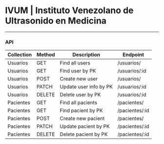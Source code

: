 # IVUM | Instituto Venezolano de Ultrasonido en Medicina
-----------------------------------------------------------------------------------
### API
|Collection     |Method  |Description           |Endpoint       |
|---------------|--------|----------------------|---------------|
|Usuarios       |GET     |Find all users        |/usuarios/     |
|Usuarios       |GET     |Find user by PK       |/usuarios/:id  |
|Usuarios       |POST    |Create new user       |/usuarios/     |
|Usuarios       |PATCH   |Update user info by PK|/usuarios/:id  |
|Usuarios       |DELETE  |Delete user by PK     |/usuarios/:id  |
|Pacientes      |GET     |Find all pacients     |/pacientes/    |
|Pacientes      |GET     |Find pacient by PK    |/pacientes/:id |
|Pacientes      |POST    |Create new pacient    |/pacientes/    |
|Pacientes      |PATCH   |Update pacient by PK  |/pacientes/:id |
|Pacientes      |DELETE  |Delete pacient by PK  |/pacientes/:id |

